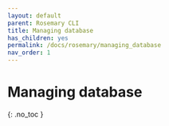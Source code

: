 ```yaml
---
layout: default
parent: Rosemary CLI
title: Managing database
has_children: yes
permalink: /docs/rosemary/managing_database
nav_order: 1
---
```


# Managing database
{: .no_toc }
